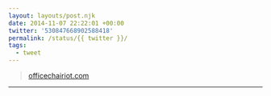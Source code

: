 ```yaml
---
layout: layouts/post.njk
date: 2014-11-07 22:22:01 +00:00
twitter: '530847668902588418'
permalink: /status/{{ twitter }}/
tags: 
  - tweet
---
```


> [officechairiot.com](http://officechairiot.com)

---
